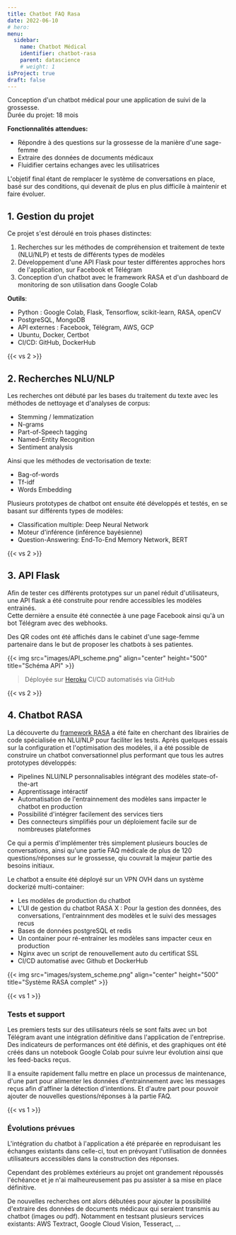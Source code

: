 ```yaml
---
title: Chatbot FAQ Rasa
date: 2022-06-10
# hero: 
menu:
  sidebar:
    name: Chatbot Médical
    identifier: chatbot-rasa
    parent: datascience
    # weight: 1
isProject: true
draft: false
---
```


Conception d'un chatbot médical pour une application de suivi de la grossesse.  
Durée du projet: 18 mois
<!--more-->

**Fonctionnalités attendues:** 
- Répondre à des questions sur la grossesse de la manière d'une sage-femme
- Extraire des données de documents médicaux
- Fluidifier certains echanges avec les utilisatrices

L'objetif final étant de remplacer le système de conversations en place, basé sur des conditions, qui devenait de plus en plus difficile à maintenir et faire évoluer.


## 1. Gestion du projet
Ce projet s'est déroulé en trois phases distinctes:
1. Recherches sur les méthodes de compréhension et traitement de texte (NLU/NLP) et tests de différents types de modèles
2. Développement d'une API Flask pour tester différentes approches hors de l'application, sur Facebook et Télégram
3. Conception d'un chatbot avec le framework RASA et d'un dashboard de monitoring de son utilisation dans Google Colab

**Outils**:
- Python : Google Colab, Flask, Tensorflow, scikit-learn, RASA, openCV
- PostgreSQL, MongoDB
- API externes : Facebook, Télégram, AWS, GCP
- Ubuntu, Docker, Certbot
- CI/CD: GitHub, DockerHub


{{< vs 2 >}}

## 2. Recherches NLU/NLP
Les recherches ont débuté par les bases du traitement du texte avec les méthodes de nettoyage et d'analyses de corpus:
- Stemming / lemmatization
- N-grams
- Part-of-Speech tagging
- Named-Entity Recognition
- Sentiment analysis

Ainsi que les méthodes de vectorisation de texte:
- Bag-of-words
- Tf-idf
- Words Embedding

Plusieurs prototypes de chatbot ont ensuite été développés et testés, en se basant sur différents types de modèles:
- Classification multiple: Deep Neural Network
- Moteur d'inférence (inférence bayésienne)
- Question-Answering: End-To-End Memory Network, BERT


{{< vs 2 >}}

## 3. API Flask
Afin de tester ces différents prototypes sur un panel réduit d'utilisateurs, une API flask a été construite pour rendre accessibles les modèles entrainés.  
Cette dernière a ensuite été connectée à une page Facebook ainsi qu'à un bot Télégram avec des webhooks.

Des QR codes ont été affichés dans le cabinet d'une sage-femme partenaire dans le but de proposer les chatbots à ses patientes.

{{< img src="images/API_scheme.png" align="center" height="500" title="Schéma API" >}}
> Déployée sur [Heroku](https://www.heroku.com/)
> CI/CD automatisés via GitHub


{{< vs 2 >}}

## 4. Chatbot RASA
La découverte du [framework RASA](https://rasa.com) a été faite en cherchant des librairies de code spécialisée en NLU/NLP pour faciliter les tests. Après quelques essais sur la configuration et l'optimisation des modèles, il a été possible de construire un chatbot conversationnel plus performant que tous les autres prototypes développés:
- Pipelines NLU/NLP personnalisables intégrant des modèles state-of-the-art
- Apprentissage intéractif
- Automatisation de l'entrainnement des modèles sans impacter le chatbot en production
- Possibilité d'intégrer facilement des services tiers 
- Des connecteurs simplifiés pour un déploiement facile sur de nombreuses plateformes

Ce qui a permis d'implémenter très simplement plusieurs boucles de conversations, ainsi qu'une partie FAQ médicale de plus de 120 questions/réponses sur le grossesse, qiu couvrait la majeur partie des besoins initiaux.

Le chatbot a ensuite été déployé sur un VPN OVH dans un système dockerizé multi-container:
- Les modèles de production du chatbot
- L'UI de gestion du chatbot RASA X : Pour la gestion des données, des conversations, l'entrainnment des modèles et le suivi des messages recus
- Bases de données postgreSQL et redis
- Un container pour ré-entrainer les modèles sans impacter ceux en production
- Nginx avec un script de renouvellement auto du certificat SSL
- CI/CD automatisé avec Github et DockerHub


{{< img src="images/system_scheme.png" align="center" height="500" title="Système RASA complet" >}}


{{< vs 1 >}}

### Tests et support
Les premiers tests sur des utilisateurs réels se sont faits avec un bot Télégram avant une intégration définitive dans l'application de l'entreprise.  
Des indicateurs de performances ont été définis, et des graphiques ont été créés dans un notebook Google Colab pour suivre leur évolution ainsi que les feed-backs reçus.

Il a ensuite rapidement fallu mettre en place un processus de maintenance, d'une part pour alimenter les données d'entrainnement avec les messages reçus afin d'affiner la détection d'intentions. Et d'autre part pour pouvoir ajouter de nouvelles questions/réponses à la partie FAQ.


{{< vs 1 >}}

### Évolutions prévues

L'intégration du chatbot à l'application a été préparée en reproduisant les échanges existants dans celle-ci, tout en prévoyant l'utilisation de données utilisateurs accessibles dans la construction des réponses.

Cependant  des problèmes extérieurs au projet ont grandement répoussés l'échéance et je n'ai malheureusement pas pu assister à sa mise en place définitive.

De nouvelles recherches ont alors débutées pour ajouter la possibilité d'extraire des données de documents médicaux qui seraient transmis au chatbot (images ou pdf). Notamment en testsant plusieurs services existants: AWS Textract, Google Cloud Vision, Tesseract, ...

